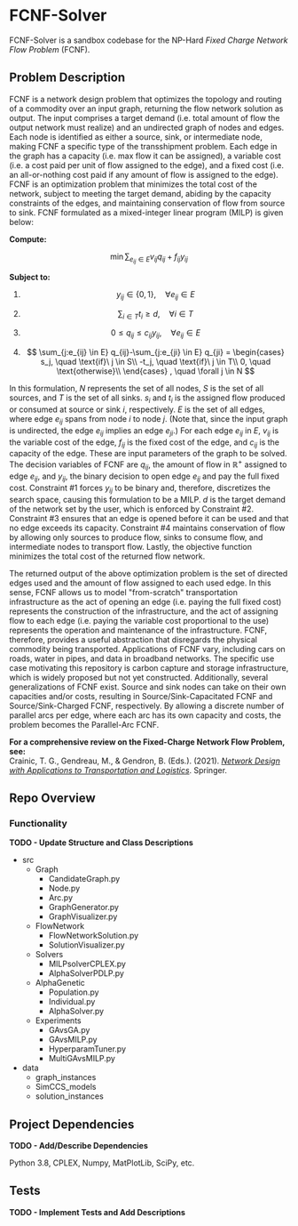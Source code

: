 # FCNF-Solver

FCNF-Solver is a sandbox codebase for the NP-Hard *Fixed Charge Network Flow Problem* (FCNF).

## Problem Description
FCNF is a network design problem that optimizes the topology and routing of a commodity over an input graph, returning 
the flow network solution as output. The input comprises a target demand (i.e. total amount of flow the output network 
must realize) and an undirected graph of nodes and edges. Each node is identified as either a source, sink, or 
intermediate node, making FCNF a specific type of the transshipment problem. Each edge in the graph has a capacity 
(i.e. max flow it can be assigned), a variable cost (i.e. a cost paid per unit of flow assigned to the edge), and a 
fixed cost (i.e. an all-or-nothing cost paid if any amount of flow is assigned to the edge). FCNF is an optimization 
problem that minimizes the total cost of the network, subject to meeting the target demand, abiding by the capacity 
constraints of the edges, and maintaining conservation of flow from source to sink. FCNF formulated as a mixed-integer 
linear program (MILP) is given below:

**Compute:**

$$ \min \sum_{e_{ij} \in E} v_{ij} q_{ij} + f_{ij} y_{ij} $$


**Subject to:**

1) $$ y_{ij} \in \lbrace 0,1 \rbrace, \quad \forall e_{ij} \in E $$

2) $$ \sum_{i \in T} t_i \geq d, \quad \forall i \in T $$

3) $$ 0 \leq q_{ij} \leq c_{ij} y_{ij}, \quad \forall e_{ij} \in E $$

4) $$ \sum_{j:e_{ij} \in E} q_{ij}-\sum_{j:e_{ji} \in E} q_{ji} =
      \begin{cases}
          s_j, \quad \text{if}\ j \in S\\
          -t_j, \quad \text{if}\ j \in T\\
          0, \quad \text{otherwise}\\
      \end{cases} 
    , \quad \forall j \in N $$

In this formulation, $N$ represents the set of all nodes, $S$ is the set of all sources, and $T$ is the set of all 
sinks. $s_i$ and $t_i$ is the assigned flow produced or consumed at source or sink $i$, respectively. $E$ is the set of 
all edges, where edge $e_{ij}$ spans from node $i$ to node $j$. (Note that, since the input graph is undirected, the 
edge $e_{ij}$ implies an edge  $e_{ji}$.) For each edge $e_{ij}$ in $E$, $v_{ij}$ is the variable cost of the edge, 
$f_{ij}$ is the fixed cost of the edge, and $c_{ij}$ is the capacity of the edge. These are input parameters of the 
graph to be solved. The decision variables of FCNF are $q_{ij}$, the amount of flow in $\mathbb{R}^+$ assigned to edge 
$e_{ij}$, and $y_{ij}$, the binary decision to open edge $e_{ij}$ and pay the full fixed cost. Constraint #1 forces 
$y_{ij}$ to be binary and, therefore, discretizes the search space, causing this formulation to be a MILP. $d$ 
is the target demand of the network set by the user, which is enforced by Constraint #2. Constraint #3 ensures that an
edge is opened before it can be used and that no edge exceeds its capacity. Constraint #4 maintains conservation of
flow by allowing only sources to produce flow, sinks to consume flow, and intermediate nodes to transport flow. Lastly,
the objective function minimizes the total cost of the returned flow network.

The returned output of the above optimization problem is the set of directed edges used and the amount of flow assigned 
to each used edge. In this sense, FCNF allows us to model "from-scratch" transportation infrastructure as the act of 
opening an edge (i.e. paying the full fixed cost) represents the construction of the infrastructure, and the act of 
assigning flow to each edge (i.e. paying the variable cost proportional to the use) represents the operation and 
maintenance of the infrastructure. FCNF, therefore, provides a useful abstraction that disregards the physical commodity
being transported. Applications of FCNF vary, including cars on roads, water in pipes, and data in broadband networks.
The specific use case motivating this repository is carbon capture and storage infrastructure, which is widely proposed 
but not yet constructed. Additionally, several generalizations of FCNF exist. Source and sink nodes can take on their 
own capacities and/or costs, resulting in Source/Sink-Capacitated FCNF and Source/Sink-Charged FCNF, respectively. By
allowing a discrete number of parallel arcs per edge, where each arc has its own capacity and costs, the problem becomes
the Parallel-Arc FCNF.

**For a comprehensive review on the Fixed-Charge Network Flow Problem, see:**         
Crainic, T. G., Gendreau, M., & Gendron, B. (Eds.). (2021). 
[*Network Design with Applications to Transportation and Logistics*](https://link.springer.com/book/10.1007/978-3-030-64018-7). 
Springer.

## Repo Overview

### Functionality



**TODO - Update Structure and Class Descriptions**

+ src
  + Graph
    + CandidateGraph.py
    + Node.py
    + Arc.py
    + GraphGenerator.py
    + GraphVisualizer.py
  + FlowNetwork
    + FlowNetworkSolution.py
    + SolutionVisualizer.py
  + Solvers
    + MILPsolverCPLEX.py
    + AlphaSolverPDLP.py
  + AlphaGenetic
    + Population.py
    + Individual.py
    + AlphaSolver.py
  + Experiments
    + GAvsGA.py
    + GAvsMILP.py
    + HyperparamTuner.py
    + MultiGAvsMILP.py
+ data
  + graph_instances
  + SimCCS_models
  + solution_instances

## Project Dependencies

**TODO - Add/Describe Dependencies**

Python 3.8, CPLEX, Numpy, MatPlotLib, SciPy, etc.

## Tests

**TODO - Implement Tests and Add Descriptions**
